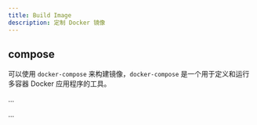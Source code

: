 ```yaml
---
title: Build Image
description: 定制 Docker 镜像
---
```


## compose

可以使用 `docker-compose` 来构建镜像，`docker-compose` 是一个用于定义和运行多容器 Docker 应用程序的工具。

...

...
